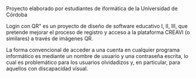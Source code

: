 Proyecto elaborado por estudiantes de iformática de la Universidad de Córdoba

Login con QR" es un proyecto de diseño de software educativo I, II, III, que pretende mejorar el proceso de registro y acceso a la plataforma CREAVI (o similares) a través de imágenes QR.

La forma convencional de acceder a una cuenta en cualquier programa informático es mediante un nombre de usuario y una contraseña escrita, lo cual es problemático para los usuarios olvidadizos y, en particular, para aquellos con discapacidad visual.
